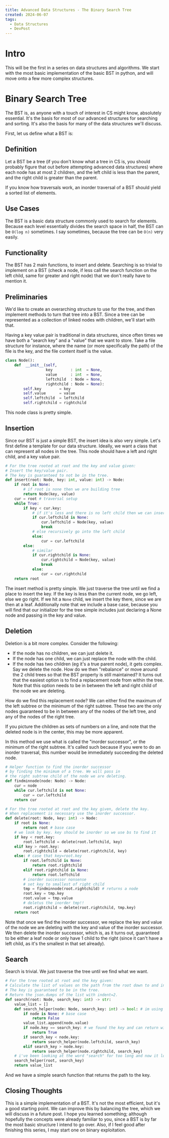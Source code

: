 ```yaml
---
title: Advanced Data Structures - The Binary Search Tree
created: 2024-06-07
tags: 
  - Data Structures
  - DevPost
---
```


# Intro
This will be the first in a series on data structures and algorithms. We start with the most basic implementation of the basic BST in python, and will move onto a few more complex structures. 

# Binary Search Tree
The BST is, as anyone with a touch of interest in CS might know, absolutely essential. It's the basis for most of our advanced structures for searching and sorting. It's also the basis for many of the data structures we'll discuss. 

First, let us define what a BST is:
## Definition
Let a BST be a tree (if you don't know what a tree in CS is, you should probably figure that out before attempting advanced data structures) where each node has at most 2 children, and the left child is less than the parent, and the right child is greater than the parent.

If you know how traversals work, an inorder traversal of a BST should yield a sorted list of elements.

## Use Cases
The BST is a basic data structure commonly used to search for elements. Because each level essentially divides the search space in half, the BST can be `O(log n)` sometimes. I say sometimes, because the tree can be `O(n)` very easily.

## Functionality
The BST has 2 main functions, to insert and delete. Searching is so trivial to implement on a BST (check a node, if less call the search function on the left child, same for greater and right node) that we don't really have to mention it.

## Preliminaries
We'd like to create an overarching structure to use for the tree, and then implement methods to turn that tree into a BST. Since a tree can be represented as a collection of linked nodes with children, we'll start with that.

Having a key value pair is traditional in data structures, since often times we have both a "search key" and a "value" that we want to store. Take a file structure for instance, where the name (or more specifically the path) of the file is the key, and the file content itself is the value.

```python
class Node():
    def  __init__(self,
                  key        : int  = None,
                  value      : int  = None,
                  leftchild  : Node = None,
                  rightchild : Node = None):
        self.key        = key
        self.value      = value
        self.leftchild  = leftchild
        self.rightchild = rightchild
```
This node class is pretty simple.

## Insertion
Since our BST is just a simple BST, the insert idea is also very simple. Let's first define a template for our data structure. Ideally, we want a class that can represent all nodes in the tree. This node should have a left and right child, and a key value pair. 

```python
# For the tree rooted at root and the key and value given:
# Insert the key/value pair.
# The key is guaranteed to not be in the tree.
def insert(root: Node, key: int, value: int) -> Node:
    if root is None: 
        # if root is none then we are building tree
        return Node(key, value)
    cur = root # traversal setup
    while True:
        if key < cur.key:
            # if it's less and there is no left child then we can insert
            if cur.leftchild is None:
                cur.leftchild = Node(key, value)
                break
            # else recursively go into the left child
            else:
                cur = cur.leftchild
        else:
            # similar
            if cur.rightchild is None:
                cur.rightchild = Node(key, value)
                break
            else:
                cur = cur.rightchild
    return root
```
The insert method is pretty simple. We just traverse the tree until we find a place to insert the key. If the key is less than the current node, we go left, else we go right. If we hit a `None` child, we insert the key there, since we are then at a leaf. Additionally note that we include a base case, because you will find that our initializer for the tree simple includes just declaring a None node and passing in the key and value.

## Deletion
Deletion is a bit more complex. Consider the following:
- If the node has no children, we can just delete it.
- If the node has one child, we can just replace the node with the child.
- If the node has two children (eg it's a true parent node), it gets complex. Say we delete the node. How do we then "rebalance" or move around the 2 child trees so that the BST property is still maintained? It turns out that the easiest option is to find a replacement node from within the tree. Note that this option needs to be in between the left and right child of the node we are deleting. 

How do we find this replacement node? We can either find the maximum of the left subtree or the minimum of the right subtree. These two are the only nodes guaranteed to be in between any of the nodes of the left tree, and any of the nodes of the right tree.

If you picture the children as sets of numbers on a line, and note that the deleted node is in the center, this may be more apparent. 

In this method we use what is called the "inorder successor", or the minimum of the right subtree. It's called such because if you were to do an inorder traversal, this number would be immediately succeeding the deleted node. 

```python
# Helper function to find the inorder successor
# by finding the minimum of a tree. We will pass in
# the right subtree child of the node we are deleting.
def findminnode(node: Node) -> Node:
    cur = node
    while cur.leftchild is not None:
        cur = cur.leftchild
    return cur

# For the tree rooted at root and the key given, delete the key.
# When replacement is necessary use the inorder successor.
def delete(root: Node, key: int) -> Node:
    if root is None:
        return root # base case 
    # we look by key. key should be inorder so we use bs to find it 
    if key < root.key:
        root.leftchild = delete(root.leftchild, key)
    elif key > root.key:
        root.rightchild = delete(root.rightchild, key)
    else: # case that key=root.key 
        if root.leftchild is None: 
            return root.rightchild
        elif root.rightchild is None:
            return root.leftchild
        # inorder successor nonsense 
        # set key to smallest of right child
        tmp = findminnode(root.rightchild) # returns a node
        root.key = tmp.key
        root.value = tmp.value
        # deletus the inorder tmp!!
        root.rightchild = delete(root.rightchild, tmp.key)
    return root
```
Note that once we find the inorder successor, we replace the key and value of the node we are deleting with the key and value of the inorder successor. We then delete the inorder successor, which is, as it turns out, guaranteed to be either a leaf node or only have 1 child to the right (since it can't have a left child, as it's the smallest in that set already).

## Search
Search is trivial. We just traverse the tree until we find what we want. 
```python
# For the tree rooted at root and the key given:
# Calculate the list of values on the path from the root down to and including the search key node.
# The key is guaranteed to be in the tree.
# Return the json.dumps of the list with indent=2.
def search(root: Node, search_key: int) -> str:
    value_list = []
    def search_helper(node: Node, search_key: int) -> bool: # im using bool to flag when to break
        if node is None: # base case
            return False
        value_list.append(node.value)
        if node.key == search_key: # we found the key and can return with the value_list complete
            return True
        if search_key < node.key:
            return search_helper(node.leftchild, search_key)
        elif search_key > node.key:
            return search_helper(node.rightchild, search_key)
    # i've been looking at the word "search" for too long and now it looks stupid
    search_helper(root, search_key)
    return value_list
```
And we have a simple search function that returns the path to the key.

## Closing Thoughts
This is a simple implementation of a BST. It's not the most efficient, but it's a good starting point. We can improve this by balancing the tree, which we will discuss in a future post. I hope you learned something; although hopefully the concepts were already familiar to you, since a BST is by far the most basic structure I intend to go over. Also, if I feel good after finishing this series, I may start one on binary exploitation. 
